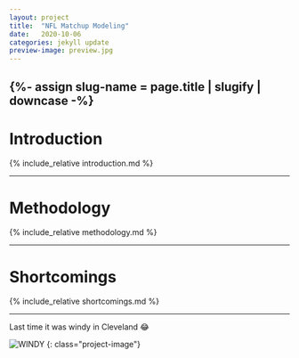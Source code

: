 ```yaml
---
layout: project
title:  "NFL Matchup Modeling"
date:   2020-10-06
categories: jekyll update
preview-image: preview.jpg
---
```


{%- assign slug-name = page.title | slugify | downcase -%}
---
# Introduction

{% include_relative introduction.md %}

---

# Methodology

{% include_relative methodology.md %}

---

# Shortcomings

{% include_relative shortcomings.md %}

---

Last time it was windy in Cleveland 😂

![WINDY](https://user-images.githubusercontent.com/29719483/99143552-2d3ae280-2613-11eb-82e9-941a41ad5a29.gif)
{: class="project-image"}


